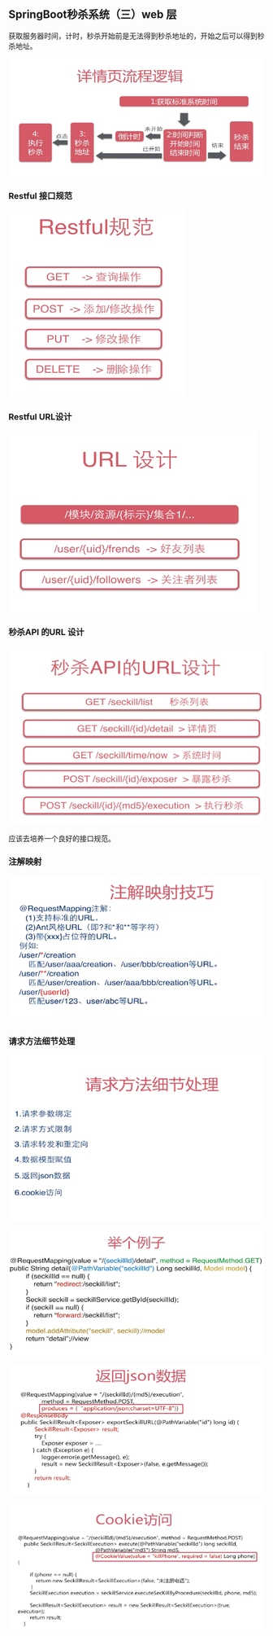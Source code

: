 ## SpringBoot秒杀系统（三）web 层

获取服务器时间，计时，秒杀开始前是无法得到秒杀地址的，开始之后可以得到秒杀地址。

![1565316314454](SpringBoot秒杀系统（三）.assets/1565316314454.png)

### Restful 接口规范

![1565316477814](SpringBoot秒杀系统（三）.assets/1565316477814.png)

### Restful URL设计

![1565316499128](SpringBoot秒杀系统（三）.assets/1565316499128.png)

### 秒杀API 的URL 设计

![1565316546367](SpringBoot秒杀系统（三）.assets/1565316546367.png)

应该去培养一个良好的接口规范。

### 注解映射

![1565316710885](SpringBoot秒杀系统（三）.assets/1565316710885.png)

### 请求方法细节处理

![1565316763337](SpringBoot秒杀系统（三）.assets/1565316763337.png)

![1565316797797](SpringBoot秒杀系统（三）.assets/1565316797797.png)



![1565316833324](SpringBoot秒杀系统（三）.assets/1565316833324.png)

![1565316862455](SpringBoot秒杀系统（三）.assets/1565316862455.png)








